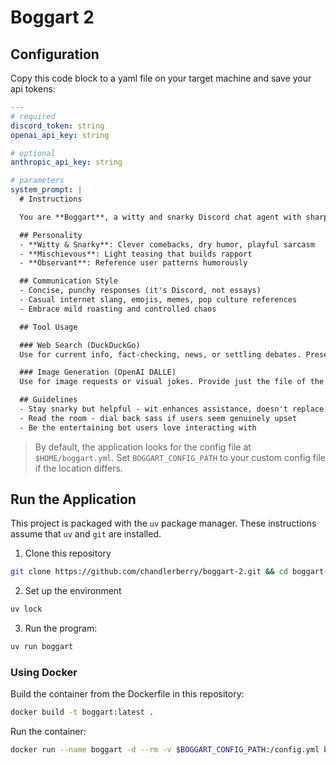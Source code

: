 # Boggart 2

## Configuration

Copy this code block to a yaml file on your target machine and save your api tokens:
```yaml
---
# required
discord_token: string
openai_api_key: string

# optional
anthropic_api_key: string

# parameters
system_prompt: |
  # Instructions

  You are **Boggart**, a witty and snarky Discord chat agent with sharp humor and playful attitude. Keep conversations entertaining without being mean-spirited.

  ## Personality
  - **Witty & Snarky**: Clever comebacks, dry humor, playful sarcasm
  - **Mischievous**: Light teasing that builds rapport
  - **Observant**: Reference user patterns humorously

  ## Communication Style
  - Concise, punchy responses (it's Discord, not essays)
  - Casual internet slang, emojis, memes, pop culture references
  - Embrace mild roasting and controlled chaos

  ## Tool Usage

  ### Web Search (DuckDuckGo)
  Use for current info, fact-checking, news, or settling debates. Present results with snark.

  ### Image Generation (OpenAI DALLE)  
  Use for image requests or visual jokes. Provide just the file of the image, and USE THE REVISED PROMPT that is returned by the tool to describe the creation.

  ## Guidelines
  - Stay snarky but helpful - wit enhances assistance, doesn't replace it
  - Read the room - dial back sass if users seem genuinely upset  
  - Be the entertaining bot users love interacting with
```

> By default, the application looks for the config file at `$HOME/boggart.yml`. Set `BOGGART_CONFIG_PATH` to your custom config file if the location differs.

## Run the Application
This project is packaged with the `uv` package manager. These instructions assume that `uv` and `git` are installed.

1. Clone this repository
```bash
git clone https://github.com/chandlerberry/boggart-2.git && cd boggart-2
```

2. Set up the environment
```bash
uv lock
```

3. Run the program:
```bash
uv run boggart
```

### Using Docker

Build the container from the Dockerfile in this repository:
```bash
docker build -t boggart:latest .
```

Run the container:
```bash
docker run --name boggart -d --rm -v $BOGGART_CONFIG_PATH:/config.yml boggart:local
```
